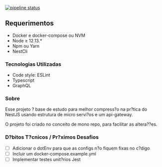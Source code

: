 [![pipeline status](https://github.com/viniciusmattosrj/app-auth-nestjs-apigateway/badges/releaseCandidate/pipeline.svg)](https://github.com/viniciusmattosrj/app-auth-nestjs-apigateway/commits/releaseCandidate)

## Requerimentos

- Docker e docker-compose ou NVM
- Node &ge; 12.13.*
- Npm ou Yarn
- NestCli

### Tecnologias Utilizadas

* Code style: ESLint
* Typescript
* GraphQL

### Sobre

Esse projeto ? base de estudo para melhor compress?o na pr?tica do NestJS usando estrutura de micro servi?os e um api-gateway.

O projeto foi criado no conceito de mono repo, para facilitar as altera??es.

### D?bitos T?cnicos / Pr?ximos Desafios

- [ ] Adicionar o dotEnv para que as configs n?o fiquem fixas no c?digo
- [ ] Incluir um docker-compose.example.yml
- [ ] Implementar testes unit?rios Jest